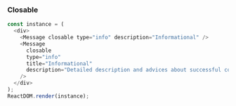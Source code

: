 ### Closable

<!--start-code-->

```js
const instance = (
  <div>
    <Message closable type="info" description="Informational" />
    <Message
      closable
      type="info"
      title="Informational"
      description="Detailed description and advices about successful copywriting."
    />
  </div>
);
ReactDOM.render(instance);
```

<!--end-code-->
